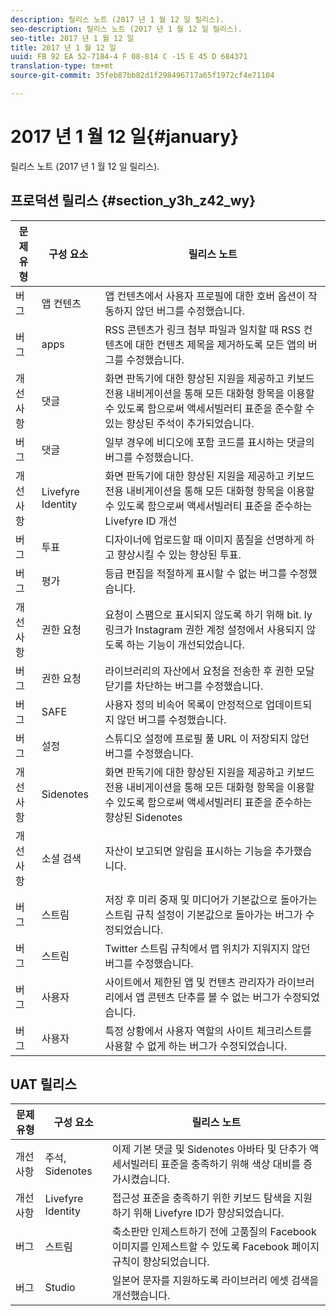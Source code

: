 ```yaml
---
description: 릴리스 노트 (2017 년 1 월 12 일 릴리스).
seo-description: 릴리스 노트 (2017 년 1 월 12 일 릴리스).
seo-title: 2017 년 1 월 12 일
title: 2017 년 1 월 12 일
uuid: FB 92 EA 52-7184-4 F 08-814 C -15 E 45 D 684371
translation-type: tm+mt
source-git-commit: 35feb87bb82d1f298496717a65f1972cf4e71104

---
```



# 2017 년 1 월 12 일{#january}

릴리스 노트 (2017 년 1 월 12 일 릴리스).

## 프로덕션 릴리스 {#section_y3h_z42_wy}

| 문제 유형 | 구성 요소 | 릴리스 노트 |
|--- |--- |--- |
| 버그 | 앱 컨텐츠 | 앱 컨텐츠에서 사용자 프로필에 대한 호버 옵션이 작동하지 않던 버그를 수정했습니다. |
| 버그 | apps | RSS 콘텐츠가 링크 첨부 파일과 일치할 때 RSS 컨텐츠에 대한 컨텐츠 제목을 제거하도록 모든 앱의 버그를 수정했습니다. |
| 개선 사항 | 댓글 | 화면 판독기에 대한 향상된 지원을 제공하고 키보드 전용 내비게이션을 통해 모든 대화형 항목을 이용할 수 있도록 함으로써 액세서빌러티 표준을 준수할 수 있는 향상된 주석이 추가되었습니다. |
| 버그 | 댓글 | 일부 경우에 비디오에 포함 코드를 표시하는 댓글의 버그를 수정했습니다. |
| 개선 사항 | Livefyre Identity | 화면 판독기에 대한 향상된 지원을 제공하고 키보드 전용 내비게이션을 통해 모든 대화형 항목을 이용할 수 있도록 함으로써 액세서빌러티 표준을 준수하는 Livefyre ID 개선 |
| 버그 | 투표 | 디자이너에 업로드할 때 이미지 품질을 선명하게 하고 향상시킬 수 있는 향상된 투표. |
| 버그 | 평가 | 등급 편집을 적절하게 표시할 수 없는 버그를 수정했습니다. |
| 개선 사항 | 권한 요청 | 요청이 스팸으로 표시되지 않도록 하기 위해 bit. ly 링크가 Instagram 권한 계정 설정에서 사용되지 않도록 하는 기능이 개선되었습니다. |
| 버그 | 권한 요청 | 라이브러리의 자산에서 요청을 전송한 후 권한 모달 닫기를 차단하는 버그를 수정했습니다. |
| 버그 | SAFE | 사용자 정의 비속어 목록이 안정적으로 업데이트되지 않던 버그를 수정했습니다. |
| 버그 | 설정 | 스튜디오 설정에 프로필 풀 URL 이 저장되지 않던 버그를 수정했습니다. |
| 개선 사항 | Sidenotes | 화면 판독기에 대한 향상된 지원을 제공하고 키보드 전용 내비게이션을 통해 모든 대화형 항목을 이용할 수 있도록 함으로써 액세서빌러티 표준을 준수하는 향상된 Sidenotes |
| 개선 사항 | 소셜 검색 | 자산이 보고되면 알림을 표시하는 기능을 추가했습니다. |
| 버그 | 스트림 | 저장 후 미리 중재 및 미디어가 기본값으로 돌아가는 스트림 규칙 설정이 기본값으로 돌아가는 버그가 수정되었습니다. |
| 버그 | 스트림 | Twitter 스트림 규칙에서 맵 위치가 지워지지 않던 버그를 수정했습니다. |
| 버그 | 사용자 | 사이트에서 제한된 앱 및 컨텐츠 관리자가 라이브러리에서 앱 콘텐츠 단추를 볼 수 없는 버그가 수정되었습니다. |
| 버그 | 사용자 | 특정 상황에서 사용자 역할의 사이트 체크리스트를 사용할 수 없게 하는 버그가 수정되었습니다. |


## UAT 릴리스

| 문제 유형 | 구성 요소 | 릴리스 노트 |
|--- |--- |--- |
| 개선 사항 | 주석, Sidenotes | 이제 기본 댓글 및 Sidenotes 아바타 및 단추가 액세서빌러티 표준을 충족하기 위해 색상 대비를 증가시켰습니다. |
| 개선 사항 | Livefyre Identity | 접근성 표준을 충족하기 위한 키보드 탐색을 지원하기 위해 Livefyre ID가 향상되었습니다. |
| 버그 | 스트림 | 축소판만 인제스트하기 전에 고품질의 Facebook 이미지를 인제스트할 수 있도록 Facebook 페이지 규칙이 향상되었습니다. |
| 버그 | Studio | 일본어 문자를 지원하도록 라이브러리 에셋 검색을 개선했습니다. |

